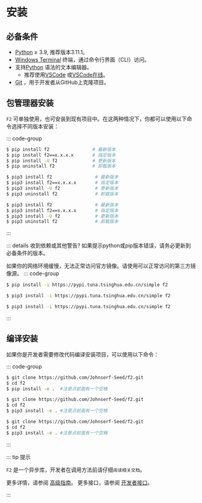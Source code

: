 # 安装

## 必备条件

- [Python](https://www.python.org/) ≥ 3.9, 推荐版本3.11.1。
- [Windows Terminal](https://aka.ms/terminal) 终端，通过命令行界面（CLI）访问。
- 支持[Python](https://en.wikipedia.org/wiki/python) 语法的文本编辑器。
  - 推荐使用[VSCode](https://code.visualstudio.com/) 或[VSCode在线](https://vscode.dev)。
- [Git](https://git-scm.com/) ，用于开发者从GitHub上克隆项目。

## 包管理器安装

`F2` 可单独使用，也可安装到现有项目中。在这两种情况下，你都可以使用以下命令选择不同版本安装：

::: code-group

```sh [Windows]
$ pip install f2                # 最新版本
$ pip install f2==x.x.x.x       # 指定版本
$ pip install -U f2             # 更新版本
$ pip uninstall f2              # 卸载版本
```

```sh [Linux]
$ pip3 install f2                # 最新版本
$ pip3 install f2==x.x.x.x       # 指定版本
$ pip3 install -U f2             # 更新版本
$ pip3 uninstall f2              # 卸载版本
```

```sh [MacOS]
$ pip3 install f2                # 最新版本
$ pip3 install f2==x.x.x.x       # 指定版本
$ pip3 install -U f2             # 更新版本
$ pip3 uninstall f2              # 卸载版本
```
:::

::: details 收到依赖或其他警告?
如果提示python或pip版本错误，请务必更新到必备条件的版本。

如果你的网络环境缓慢，无法正常访问官方镜像。请使用可以正常访问的第三方镜像源。
::: code-group

```sh [Windows]
$ pip install -i https://pypi.tuna.tsinghua.edu.cn/simple f2
```

```sh [Linux]
$ pip3 install -i https://pypi.tuna.tsinghua.edu.cn/simple f2
```

```sh [MacOS]
$ pip3 install -i https://pypi.tuna.tsinghua.edu.cn/simple f2
```
:::

## 编译安装

如果你是开发者需要修改代码编译安装项目，可以使用以下命令：

::: code-group

```sh [Windows]
$ git clone https://github.com/Johnserf-Seed/f2.git
$ cd f2
$ pip install -e .  #注意点前面有一个空格
```

```sh [Linux]
$ git clone https://github.com/Johnserf-Seed/f2.git
$ cd f2
$ pip3 install -e . #注意点前面有一个空格
```

```sh [MacOS]
$ git clone https://github.com/Johnserf-Seed/f2.git
$ cd f2
$ pip3 install -e . #注意点前面有一个空格
```
:::

::: tip 提示

`F2` 是一个异步库，开发者在调用方法前请仔细`阅读相关文档`。

更多详情，请参阅 [高级指南](./advance-guide)。
更多接口，请参阅 [开发者接口](./guide/apps/douyin/)。

:::

